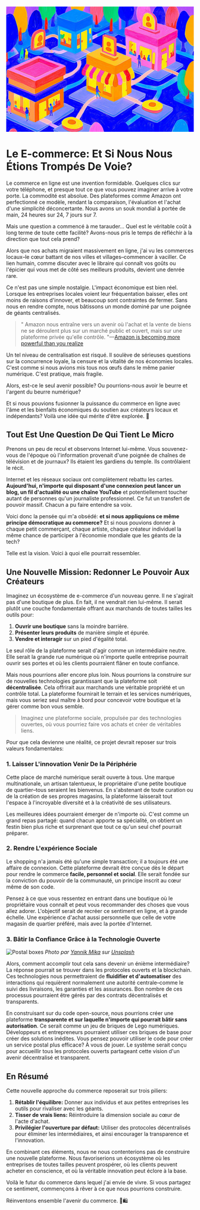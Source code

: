 ![](assets/thumbnail.jpg)

# Le E-commerce: Et Si Nous Nous Étions Trompés De Voie?

Le commerce en ligne est une invention formidable. Quelques clics sur votre téléphone, et presque tout ce que vous pouvez imaginer arrive à votre porte. La commodité est absolue. Des plateformes comme Amazon ont perfectionné ce modèle, rendant la comparaison, l'évaluation et l'achat d'une simplicité déconcertante. Nous avons un souk mondial à portée de main, 24 heures sur 24, 7 jours sur 7.

Mais une question a commencé à me tarauder… Quel est le véritable coût à long terme de toute cette facilité? Avons-nous pris le temps de réfléchir à la direction que tout cela prend?

Alors que nos achats migraient massivement en ligne, j'ai vu les commerces locaux–le cœur battant de nos villes et villages–commencer à vaciller. Ce lien humain, comme discuter avec le libraire qui connaît vos goûts ou l'épicier qui vous met de côté ses meilleurs produits, devient une denrée rare.

Ce n'est pas une simple nostalgie. L'impact économique est bien réel. Lorsque les entreprises locales voient leur fréquentation baisser, elles ont moins de raisons d'innover, et beaucoup sont contraintes de fermer. Sans nous en rendre compte, nous bâtissons un monde dominé par une poignée de géants centralisés.

> " Amazon nous entraîne vers un avenir où l'achat et la vente de biens ne se déroulent plus sur un marché public et ouvert, mais sur une plateforme privée qu'elle contrôle. "—[Amazon is becoming more powerful than you realize](https://medium.com/s/2069/amazon-is-becoming-more-powerful-than-you-realize-2093d6860886)

Un tel niveau de centralisation est risqué. Il soulève de sérieuses questions sur la concurrence loyale, la censure et la vitalité de nos économies locales. C'est comme si nous avions mis tous nos œufs dans le même panier numérique. C'est pratique, mais fragile.

Alors, est-ce le seul avenir possible? Ou pourrions-nous avoir le beurre et l'argent du beurre numérique?

Et si nous pouvions fusionner la puissance du commerce en ligne avec l'âme et les bienfaits économiques du soutien aux créateurs locaux et indépendants? Voilà une idée qui mérite d'être explorée. 🌱

## Tout Est Une Question De Qui Tient Le Micro

Prenons un peu de recul et observons Internet lui-même. Vous souvenez-vous de l'époque où l'information provenait d'une poignée de chaînes de télévision et de journaux? Ils étaient les gardiens du temple. Ils contrôlaient le récit.

Internet et les réseaux sociaux ont complètement rebattu les cartes. **Aujourd'hui, n'importe qui disposant d'une connexion peut lancer un blog, un fil d'actualité ou une chaîne YouTube** et potentiellement toucher autant de personnes qu'un journaliste professionnel. Ce fut un transfert de pouvoir massif. Chacun a pu faire entendre sa voix.

Voici donc la pensée qui m'a obsédé: **et si nous appliquions ce même principe démocratique au commerce?** Et si nous pouvions donner à chaque petit commerçant, chaque artiste, chaque créateur individuel la même chance de participer à l'économie mondiale que les géants de la tech?

Telle est la vision. Voici à quoi elle pourrait ressembler.

## Une Nouvelle Mission: Redonner Le Pouvoir Aux Créateurs

Imaginez un écosystème de e-commerce d'un nouveau genre. Il ne s'agirait pas d'une boutique de plus. En fait, il ne vendrait rien lui-même. Il serait plutôt une couche fondamentale offrant aux marchands de toutes tailles les outils pour:

1. **Ouvrir une boutique** sans la moindre barrière.
2. **Présenter leurs produits** de manière simple et épurée.
3. **Vendre et interagir** sur un pied d'égalité total.

Le seul rôle de la plateforme serait d'agir comme un intermédiaire neutre. Elle serait la grande rue numérique où n'importe quelle entreprise pourrait ouvrir ses portes et où les clients pourraient flâner en toute confiance.

Mais nous pourrions aller encore plus loin. Nous pourrions la construire sur de nouvelles technologies garantissant que la plateforme soit **décentralisée**. Cela offrirait aux marchands une véritable propriété et un contrôle total. La plateforme fournirait le terrain et les services numériques, mais vous seriez seul maître à bord pour concevoir votre boutique et la gérer comme bon vous semble.

> Imaginez une plateforme sociale, propulsée par des technologies ouvertes, où vous pourriez faire vos achats et créer de véritables liens.

Pour que cela devienne une réalité, ce projet devrait reposer sur trois valeurs fondamentales:

### 1. Laisser L'innovation Venir De la Périphérie

Cette place de marché numérique serait ouverte à tous. Une marque multinationale, un artisan talentueux, le propriétaire d'une petite boutique de quartier–tous seraient les bienvenus. En s'abstenant de toute curation ou de la création de ses propres magasins, la plateforme laisserait tout l'espace à l'incroyable diversité et à la créativité de ses utilisateurs.

Les meilleures idées pourraient émerger de n'importe où. C'est comme un grand repas partagé: quand chacun apporte sa spécialité, on obtient un festin bien plus riche et surprenant que tout ce qu'un seul chef pourrait préparer.

### 2. Rendre L'expérience Sociale

Le shopping n'a jamais été qu'une simple transaction; il a toujours été une affaire de connexion. Cette plateforme devrait être conçue dès le départ pour rendre le commerce **facile, personnel et social**. Elle serait fondée sur la conviction du pouvoir de la communauté, un principe inscrit au cœur même de son code.

Pensez à ce que vous ressentez en entrant dans une boutique où le propriétaire vous connaît et peut vous recommander des choses que vous allez adorer. L'objectif serait de recréer ce sentiment en ligne, et à grande échelle. Une expérience d'achat aussi personnelle que celle de votre magasin de quartier préféré, mais avec la portée d'Internet.

### 3. Bâtir la Confiance Grâce à la Technologie Ouverte

![Postal boxes](https://miro.medium.com/v2/resize:fit:1400/format:webp/1*ntEGSgaBWfjYyxjecvWzcQ.jpeg)
_Photo par [Yannik Mika](https://unsplash.com/@yannikm?utm_source=unsplash&utm_medium=referral&utm_content=creditCopyText) sur [Unsplash](https://unsplash.com/s/photos/postal?utm_source=unsplash&utm_medium=referral&utm_content=creditCopyText)_

Alors, comment accomplir tout cela sans devenir un énième intermédiaire? La réponse pourrait se trouver dans les protocoles ouverts et la blockchain. Ces technologies nous permettraient de **fluidifier et d'automatiser** des interactions qui requièrent normalement une autorité centrale–comme le suivi des livraisons, les garanties et les assurances. Bon nombre de ces processus pourraient être gérés par des contrats décentralisés et transparents.

En construisant sur du code open-source, nous pourrions créer une plateforme **transparente et sur laquelle n'importe qui pourrait bâtir sans autorisation**. Ce serait comme un jeu de briques de Lego numériques. Développeurs et entrepreneurs pourraient utiliser ces briques de base pour créer des solutions inédites. Vous pensez pouvoir utiliser le code pour créer un service postal plus efficace? À vous de jouer. Le système serait conçu pour accueillir tous les protocoles ouverts partageant cette vision d'un avenir décentralisé et transparent.

## En Résumé

Cette nouvelle approche du commerce reposerait sur trois piliers:

1. **Rétablir l'équilibre:** Donner aux individus et aux petites entreprises les outils pour rivaliser avec les géants.
2. **Tisser de vrais liens:** Réintroduire la dimension sociale au cœur de l'acte d'achat.
3. **Privilégier l'ouverture par défaut:** Utiliser des protocoles décentralisés pour éliminer les intermédiaires, et ainsi encourager la transparence et l'innovation.

En combinant ces éléments, nous ne nous contenterions pas de construire une nouvelle plateforme. Nous favoriserions un écosystème où les entreprises de toutes tailles peuvent prospérer, où les clients peuvent acheter en conscience, et où la véritable innovation peut éclore à la base.

Voilà le futur du commerce dans lequel j'ai envie de vivre. Si vous partagez ce sentiment, commençons à rêver à ce que nous pourrions construire.

Réinventons ensemble l'avenir du commerce. 🚀🛍️
